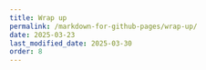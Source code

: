 ```yaml
---
title: Wrap up
permalink: /markdown-for-github-pages/wrap-up/
date: 2025-03-23
last_modified_date: 2025-03-30
order: 8
---
```


